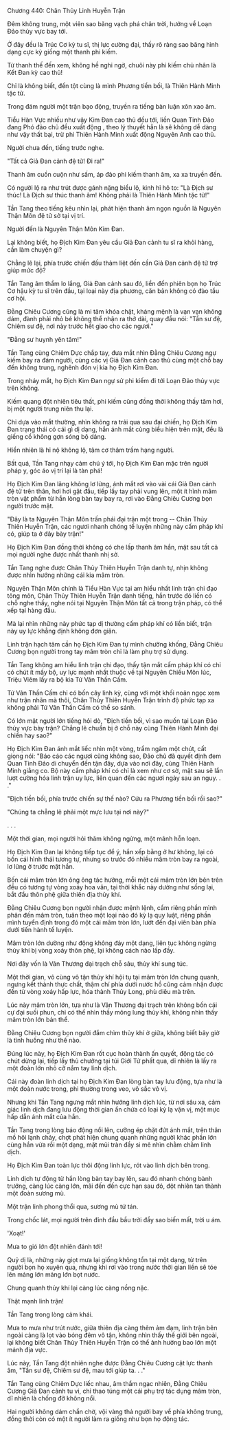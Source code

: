 




Chương 440: Chân Thủy Linh Huyễn Trận


Đêm không trung, một viên sao băng vạch phá chân trời, hướng về Loạn Đảo thủy vực bay tới.

Ở đây đều là Trúc Cơ kỳ tu sĩ, thị lực cường đại, thấy rõ ràng sao băng hình dạng cực kỳ giống một thanh phi kiếm.

Từ thanh thế đến xem, không hề nghi ngờ, chuôi này phi kiếm chủ nhân là Kết Đan kỳ cao thủ!

Chỉ là không biết, đến tột cùng là mình Phương tiền bối, là Thiên Hành Minh tặc tử.

Trong đám người một trận bạo động, truyền ra tiếng bàn luận xôn xao âm.

Tiểu Hàn Vực nhiều như vậy Kim Đan cao thủ đều tới, liền Quan Tinh Đảo đang Phó đảo chủ đều xuất động , theo lý thuyết hẳn là sẽ không dễ dàng như vậy thất bại, trừ phi Thiên Hành Minh xuất động Nguyên Anh cao thủ.

Người chưa đến, tiếng trước nghe.

"Tất cả Giả Đan cảnh đệ tử! Đi ra!"

Thanh âm cuồn cuộn như sấm, áp đảo phi kiếm thanh âm, xa xa truyền đến.

Có người lộ ra như trút được gánh nặng biểu lộ, kinh hỉ hô to: "Là Địch sư thúc! Là Địch sư thúc thanh âm! Không phải là Thiên Hành Minh tặc tử!"

Tần Tang theo tiếng kêu nhìn lại, phát hiện thanh âm ngọn nguồn là Nguyên Thận Môn đệ tử sở tại vị trí.

Người đến là Nguyên Thận Môn Kim Đan.

Lại không biết, họ Địch Kim Đan yêu cầu Giả Đan cảnh tu sĩ ra khỏi hàng, cần làm chuyện gì?

Chẳng lẽ lại, phía trước chiến đấu thảm liệt đến cần Giả Đan cảnh đệ tử trợ giúp mức độ?

Tần Tang âm thầm lo lắng, Giả Đan cảnh sau đó, liền đến phiên bọn họ Trúc Cơ hậu kỳ tu sĩ trên đầu, tại loại này địa phương, căn bản không có đào tẩu cơ hội.

Đằng Chiêu Cương cũng là mi tâm khóa chặt, kháng mệnh là vạn vạn không dám, đành phải nhỏ bé không thể nhận ra thở dài, quay đầu nói: "Tần sư đệ, Chiêm sư đệ, nơi này trước hết giao cho các ngươi."

"Đằng sư huynh yên tâm!"

Tần Tang cùng Chiêm Dực chắp tay, đưa mắt nhìn Đằng Chiêu Cương ngự kiếm bay ra đám người, cùng các vị Giả Đan cảnh cao thủ cùng một chỗ bay đến không trung, nghênh đón vị kia họ Địch Kim Đan.

Trong nháy mắt, họ Địch Kim Đan ngự sử phi kiếm đi tới Loạn Đảo thủy vực trên không.

Kiếm quang đột nhiên tiêu thất, phi kiếm cũng đồng thời không thấy tăm hơi, bị một người trung niên thu lại.

Chỉ dựa vào mắt thường, nhìn không ra trải qua sau đại chiến, họ Địch Kim Đan trạng thái có cái gì dị dạng, hắn ánh mắt cùng biểu hiện trên mặt, đều là giếng cổ không gợn sóng bộ dáng.

Hiển nhiên là hỉ nộ không lộ, tâm cơ thâm trầm hạng người.

Bất quá, Tần Tang nhạy cảm chú ý tới, họ Địch Kim Đan mặc trên người pháp y, góc áo vị trí lại là tàn phá!

Họ Địch Kim Đan lăng không lơ lửng, ánh mắt rơi vào vài cái Giả Đan cảnh đệ tử trên thân, hơi hơi gật đầu, tiếp lấy tay phải vung lên, một ít hình mâm tròn vật phẩm từ hắn lòng bàn tay bay ra, rơi vào Đằng Chiêu Cương bọn người trước mặt.

"Đây là ta Nguyên Thận Môn trấn phái đại trận một trong -- Chân Thủy Thiên Huyễn Trận, các ngươi nhanh chóng tế luyện những này cấm pháp khí có, giúp ta ở đây bày trận!"

Họ Địch Kim Đan đồng thời không có che lấp thanh âm hắn, mặt sau tất cả mọi người nghe được nhất thanh nhị sở.

Tần Tang nghe được Chân Thủy Thiên Huyễn Trận danh tự, nhịn không được nhìn hướng những cái kia mâm tròn.

Nguyên Thận Môn chính là Tiểu Hàn Vực tại am hiểu nhất linh trận chi đạo tông môn, Chân Thủy Thiên Huyễn Trận danh tiếng, hắn trước đó liền có chỗ nghe thấy, nghe nói tại Nguyên Thận Môn tất cả trong trận pháp, có thể xếp tại hàng đầu.

Mà lại nhìn những này phức tạp dị thường cấm pháp khí có liền biết, trận này uy lực khẳng định không đơn giản.

Linh trận hạch tâm cần họ Địch Kim Đan tự mình chưởng khống, Đằng Chiêu Cương bọn người trong tay mâm tròn chỉ là làm phụ trợ sử dụng.

Tần Tang không am hiểu linh trận chi đạo, thấy tận mắt cấm pháp khí có chỉ có chút ít mấy bộ, uy lực mạnh nhất thuộc về tại Nguyên Chiếu Môn lúc, Triệu Viêm lấy ra bộ kia Tứ Vân Thần Cấm.

Tứ Vân Thần Cấm chỉ có bốn cây linh kỳ, cùng với một khối noãn ngọc xem như trận nhãn mà thôi, Chân Thủy Thiên Huyễn Trận trình độ phức tạp xa không phải Tứ Vân Thần Cấm có thể so sánh.

Có lớn mật người lớn tiếng hỏi dò, "Địch tiền bối, vì sao muốn tại Loạn Đảo thủy vực bày trận? Chẳng lẽ chuẩn bị ở chỗ này cùng Thiên Hành Minh đại chiến hay sao?"

Họ Địch Kim Đan ánh mắt liếc nhìn một vòng, trầm ngâm một chút, cất giọng nói: "Báo cáo các ngươi cũng không sao, Đảo chủ đã quyết định đem Quan Tinh Đảo di chuyển đến tận đây, dựa vào nơi đây, cùng Thiên Hành Minh giằng co. Bộ này cấm pháp khí có chỉ là xem như cơ sở, mặt sau sẽ lần lượt cường hóa linh trận uy lực, liên quan đến các ngươi ngày sau an nguy. . ."

"Địch tiền bối, phía trước chiến sự thế nào? Cứu ra Phương tiền bối rồi sao?"

"Chúng ta chẳng lẽ phải một mực lưu tại nơi này?"

. . .

Một thời gian, mọi người hỏi thăm không ngừng, một mãnh hỗn loạn.

Họ Địch Kim Đan lại không tiếp tục để ý, hắn xếp bằng ở hư không, lại có bốn cái hình thái tương tự, nhưng so trước đó nhiều mâm tròn bay ra ngoài, lơ lửng ở trước mặt hắn.

Bốn cái mâm tròn lớn ông ông tác hưởng, mỗi một cái mâm tròn lớn bên trên đều có tương tự vòng xoáy hoa văn, tại thời khắc này dường như sống lại, bắt đầu thôn phệ giữa thiên địa thủy khí.

Đằng Chiêu Cương bọn người nhận được mệnh lệnh, cầm riêng phần mình phân đến mâm tròn, tuân theo một loại nào đó kỳ lạ quy luật, riêng phần mình tuyển định trong đó một cái mâm tròn lớn, lướt đến đại viên bàn phía dưới tiến hành tế luyện.

Mâm tròn lớn dường như động không đáy một dạng, liên tục không ngừng thủy khí bị vòng xoáy thôn phệ, lại không cách nào lấp đầy.

Nơi đây vốn là Vân Thương đại trạch chỗ sâu, thủy khí sung túc.

Một thời gian, vô cùng vô tận thủy khí hội tụ tại mâm tròn lớn chung quanh, ngưng kết thành thực chất, thậm chí phía dưới nước hồ cũng cảm nhận được đến từ vòng xoáy hấp lực, hóa thành Thủy Long, phù diêu mà trên.

Lúc này mâm tròn lớn, tựa như là Vân Thương đại trạch trên không bốn cái cự đại suối phun, chỉ có thể nhìn thấy mông lung thủy khí, không nhìn thấy mâm tròn lớn bản thể.

Đằng Chiêu Cương bọn người đắm chìm thủy khí ở giữa, không biết bây giờ là tình huống như thế nào.

Đúng lúc này, họ Địch Kim Đan rốt cục hoàn thành ấn quyết, động tác có chút dừng lại, tiếp lấy thủ chưởng tại túi Giới Tử phất qua, dĩ nhiên là lấy ra một đoàn lớn nhỏ cỡ nắm tay linh dịch.

Cái này đoàn linh dịch tại họ Địch Kim Đan lòng bàn tay lưu động, tựa như là một đoàn nước trong, phi thường trong veo, vô sắc vô vị.

Nhưng khi Tần Tang ngưng mắt nhìn hướng linh dịch lúc, từ nơi sâu xa, cảm giác linh dịch đang lưu động thời gian ẩn chứa có loại kỳ lạ vận vị, một mực hấp dẫn ánh mắt của hắn.

Tần Tang trong lòng báo động nổi lên, cưỡng ép chặt đứt ánh mắt, trên thân mồ hôi lạnh chảy, chợt phát hiện chung quanh những người khác phần lớn cùng hắn vừa rồi một dạng, mặt mũi tràn đầy si mê nhìn chằm chằm linh dịch.

Họ Địch Kim Đan toàn lực thôi động linh lực, rót vào linh dịch bên trong.

Linh dịch tự động từ hắn lòng bàn tay bay lên, sau đó nhanh chóng bành trướng, càng lúc càng lớn, mãi đến đến cực hạn sau đó, đột nhiên tan thành một đoàn sương mù.

Một trận linh phong thổi qua, sương mù tứ tán.

Trong chốc lát, mọi người trên đỉnh đầu bầu trời đầy sao biến mất, trời u ám.

'Xoạt!'

Mưa to gió lớn đột nhiên đánh tới!

Quỷ dị là, những này giọt mưa lại giống không tồn tại một dạng, từ trên người bọn họ xuyên qua, nhưng khi rơi vào trong nước thời gian liền sẽ tóe lên mảng lớn mảng lớn bọt nước.

Chung quanh thủy khí lại càng lúc càng nồng nặc.

Thật mạnh linh trận!

Tần Tang trong lòng cảm khái.

Mưa to mưa như trút nước, giữa thiên địa càng thêm ảm đạm, linh trận bên ngoài càng là lọt vào bóng đêm vô tận, không nhìn thấy thế giới bên ngoài, lại không biết Chân Thủy Thiên Huyễn Trận có thể ảnh hưởng bao lớn một mảnh địa vực.

Lúc này, Tần Tang đột nhiên nghe được Đằng Chiêu Cương cật lực thanh âm, "Tần sư đệ, Chiêm sư đệ, mau tới giúp ta. . ."

Tần Tang cùng Chiêm Dực liếc nhau, âm thầm ngạc nhiên, Đằng Chiêu Cương Giả Đan cảnh tu vi, chỉ thao túng một cái phụ trợ tác dụng mâm tròn, dĩ nhiên là chống đỡ không nổi.

Hai người không dám chần chờ, vội vàng thả người bay về phía không trung, đồng thời còn có một ít người làm ra giống như bọn họ động tác.





